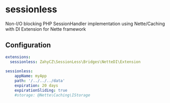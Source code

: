 # sessionless
Non-I/O blocking PHP SessionHandler implementation using Nette/Caching with DI Extension for Nette framework


## Configuration
```yaml
extensions:
  sessionless: ZahyCZ\SessionLess\Bridges\NetteDI\Extension
  
sessionless:
    appName: myApp
    path: '/../../../data'
    expiration: 20 days
    expirationSliding: true
    #storage: @Nette\Caching\IStorage
```
